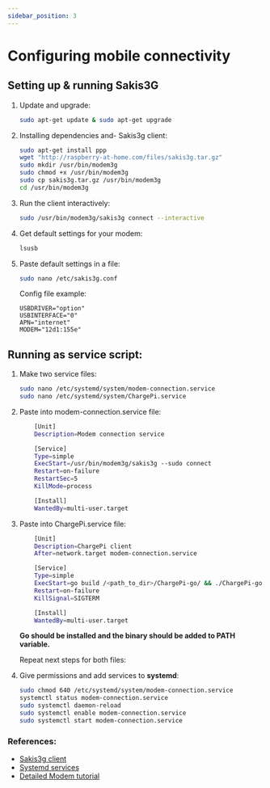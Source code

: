 ```yaml
---
sidebar_position: 3
---
```


# Configuring mobile connectivity

## Setting up & running Sakis3G

1. Update and upgrade:

   ```bash
   sudo apt-get update & sudo apt-get upgrade
   ```

2. Installing dependencies and- Sakis3g client:

   ```bash
   sudo apt-get install ppp
   wget "http://raspberry-at-home.com/files/sakis3g.tar.gz"
   sudo mkdir /usr/bin/modem3g
   sudo chmod +x /usr/bin/modem3g
   sudo cp sakis3g.tar.gz /usr/bin/modem3g
   cd /usr/bin/modem3g
   ```

3. Run the client interactively:

   ```bash
   sudo /usr/bin/modem3g/sakis3g connect --interactive
   ```

4. Get default settings for your modem:

   ```bash
   lsusb
   ```

5. Paste default settings in a file:

   ```bash
   sudo nano /etc/sakis3g.conf
   ```

   Config file example:

    ```
    USBDRIVER="option"
    USBINTERFACE="0"
    APN="internet"
    MODEM="12d1:155e"
    ```

## Running as service script:

1. Make two service files:

   ```bash
   sudo nano /etc/systemd/system/modem-connection.service
   sudo nano /etc/systemd/system/ChargePi.service
   ```

2. Paste into modem-connection.service file:

   ```bash
       [Unit]
       Description=Modem connection service
   
       [Service]
       Type=simple 
       ExecStart=/usr/bin/modem3g/sakis3g --sudo connect 
       Restart=on-failure 
       RestartSec=5  
       KillMode=process
   
       [Install]
       WantedBy=multi-user.target
   ```

3. Paste into ChargePi.service file:

   ```bash
       [Unit]
       Description=ChargePi client 
       After=network.target modem-connection.service
   
       [Service]
       Type=simple 
       ExecStart=go build /<path_to_dir>/ChargePi-go/ && ./ChargePi-go
       Restart=on-failure
       KillSignal=SIGTERM
   
       [Install]
       WantedBy=multi-user.target
   ```

   **Go should be installed and the binary should be added to PATH variable.**

   Repeat next steps for both files:

4. Give permissions and add services to **systemd**:

   ```bash
   sudo chmod 640 /etc/systemd/system/modem-connection.service
   systemctl status modem-connection.service
   sudo systemctl daemon-reload
   sudo systemctl enable modem-connection.service
   sudo systemctl start modem-connection.service
   ```

### References:

* [Sakis3g client](http://raspberry-at-home.com/installing-3g-modem/#more-138)
* [Systemd services](https://www.howtogeek.com/687970/how-to-run-a-linux-program-at-startup-with-systemd/)
* [Detailed Modem tutorial](https://lawrencematthew.wordpress.com/2013/08/07/connect-raspberry-pi-to-a-3g-network-automatically-during-its-boot/)